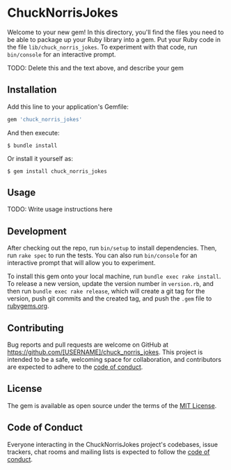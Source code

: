 # ChuckNorrisJokes

Welcome to your new gem! In this directory, you'll find the files you need to be able to package up your Ruby library into a gem. Put your Ruby code in the file `lib/chuck_norris_jokes`. To experiment with that code, run `bin/console` for an interactive prompt.

TODO: Delete this and the text above, and describe your gem

## Installation

Add this line to your application's Gemfile:

```ruby
gem 'chuck_norris_jokes'
```

And then execute:

    $ bundle install

Or install it yourself as:

    $ gem install chuck_norris_jokes

## Usage

TODO: Write usage instructions here

## Development

After checking out the repo, run `bin/setup` to install dependencies. Then, run `rake spec` to run the tests. You can also run `bin/console` for an interactive prompt that will allow you to experiment.

To install this gem onto your local machine, run `bundle exec rake install`. To release a new version, update the version number in `version.rb`, and then run `bundle exec rake release`, which will create a git tag for the version, push git commits and the created tag, and push the `.gem` file to [rubygems.org](https://rubygems.org).

## Contributing

Bug reports and pull requests are welcome on GitHub at https://github.com/[USERNAME]/chuck_norris_jokes. This project is intended to be a safe, welcoming space for collaboration, and contributors are expected to adhere to the [code of conduct](https://github.com/[USERNAME]/chuck_norris_jokes/blob/master/CODE_OF_CONDUCT.md).

## License

The gem is available as open source under the terms of the [MIT License](https://opensource.org/licenses/MIT).

## Code of Conduct

Everyone interacting in the ChuckNorrisJokes project's codebases, issue trackers, chat rooms and mailing lists is expected to follow the [code of conduct](https://github.com/[USERNAME]/chuck_norris_jokes/blob/master/CODE_OF_CONDUCT.md).
